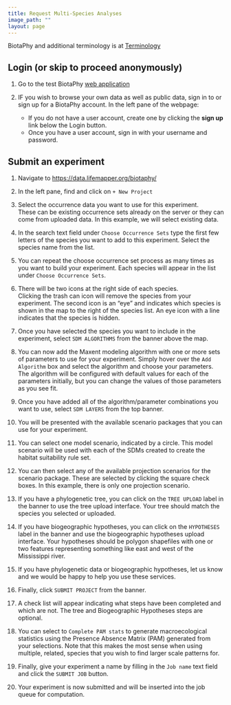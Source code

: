 ```yaml
---
title: Request Multi-Species Analyses
image_path: ""
layout: page
---
```



BiotaPhy and additional terminology is at [Terminology](/terms)

## Login (or skip to proceed anonymously)

1. Go to the test BiotaPhy [web application](https://data.lifemapper.org/biotaphy)
   
1. IF you wish to browse your own data as well as public data, sign in to 
   or sign up for a BiotaPhy account.  In the left pane of the webpage:
    
      * If you do not have a user account, create one by clicking the **sign up** 
        link below the Login button.
      * Once you have a user account, sign in with your username and password.

## Submit an experiment

1. Navigate to https://data.lifemapper.org/biotaphy/

1. In the left pane, find and click on `+ New Project`

1. Select the occurrence data you want to use for this experiment.  
   These can be existing occurrence sets already on the server or 
   they can come from uploaded data.  In this example, we will 
   select existing data.

1. In the search text field under `Choose Occurrence Sets` type the 
   first few letters of the species you want to add to this 
   experiment.  Select the species name from the list.
   
1. You can repeat the choose occurrence set process as many times as 
   you want to build your experiment.  Each species will appear in 
   the list under `Choose Occurrence Sets`.  

1. There will be two icons at the right side of each species.  
   Clicking the trash can icon will remove the species from your 
   experiment.  The second icon is an “eye” and indicates which 
   species is shown in the map to the right of the species list.  An 
   eye icon with a line indicates that the species is hidden.

1. Once you have selected the species you want to include in the 
   experiment, select `SDM ALGORITHMS` from the banner above the map.

1. You can now add the Maxent modeling algorithm with one or more sets of parameters
   to use for your experiment.  Simply hover over the `Add Algorithm` box and select 
   the algorithm and choose your parameters. The algorithm will be configured with default 
   values for each of the parameters initially, but you can change the 
   values of those parameters as you see fit. 

1. Once you have added all of the algorithm/parameter combinations you want to use, select 
   `SDM LAYERS` from the top banner.

1. You will be presented with the available scenario packages that you 
   can use for your experiment. 

1. You can select one model scenario, indicated by a circle.  This model 
   scenario will be used with each of the SDMs created to create the 
   habitat suitability rule set.

1. You can then select any of the available projection scenarios for the 
   scenario package.  These are selected by clicking the square check 
   boxes.  In this example, there is only one projection scenario.

1. If you have a phylogenetic tree, you can click on the `TREE UPLOAD` 
   label in the banner to use the tree upload interface.  Your tree 
   should match the species you selected or uploaded. 

1. If you have biogeographic hypotheses, you can click on the `HYPOTHESES` 
   label in the banner and use the biogeographic hypotheses upload 
   interface.  Your hypotheses should be polygon shapefiles with one or two 
   features representing something like east and west of the Mississippi 
   river.

1. If you have phylogenetic data or biogeographic hypotheses, let us know 
   and we would be happy to help you use these services.

1. Finally, click `SUBMIT PROJECT` from the banner.

1. A check list will appear indicating what steps have been completed and 
   which are not.  The tree and Biogeographic Hypotheses steps are optional.

1. You can select to `Complete PAM stats` to generate macroecological 
   statistics using the Presence Absence Matrix (PAM) generated from your 
   selections.  Note that this makes the most sense when using multiple, 
   related, species that you wish to find larger scale patterns for.

1. Finally, give your experiment a name by filling in the `Job name` text 
   field and click the `SUBMIT JOB` button.

1. Your experiment is now submitted and will be inserted into the job 
   queue for computation.



